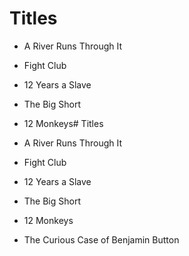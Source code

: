 # Titles

- A River Runs Through It
- Fight Club
- 12 Years a Slave
- The Big Short
- 12 Monkeys# Titles

- A River Runs Through It
- Fight Club
- 12 Years a Slave
- The Big Short
- 12 Monkeys
- The Curious Case of Benjamin Button
